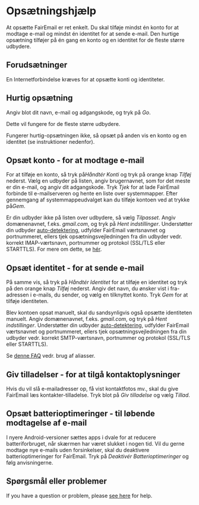 # Opsætningshjælp

At opsætte FairEmail er ret enkelt. Du skal tilføje mindst én konto for at modtage e-mail og mindst én identitet for at sende e-mail. Den hurtige opsætning tilføjer på én gang en konto og en identitet for de fleste større udbydere.

## Forudsætninger

En Internetforbindelse kræves for at opsætte konti og identiteter.

## Hurtig opsætning

Angiv blot dit navn, e-mail og adgangskode, og tryk på *Go*.

Dette vil fungere for de fleste større udbydere.

Fungerer hurtig-opsætningen ikke, så opsæt på anden vis en konto og en identitet (se instruktioner nedenfor).

## Opsæt konto - for at modtage e-mail

For at tilføje en konto, så tryk på*Håndtér Konti* og tryk på orange knap *Tilføj* nederst. Vælg en udbyder på listen, angiv brugernavnet, som for det meste er din e-mail, og angiv dit adgangskode. Tryk *Tjek* for at lade FairEmail forbinde til e-mailserveren og hente en liste over systemmapper. Efter gennemgang af systemmappeudvalget kan du tilføje kontoen ved at trykke på*Gem*.

Er din udbyder ikke på listen over udbydere, så vælg *Tilpasset*. Angiv domænenavnet, f.eks. *gmail.com*, og tryk på *Hent indstillinger*. Understøtter din udbyder [auto-detektering](https://tools.ietf.org/html/rfc6186), udfylder FairEmail værtsnavnet og portnummeret, ellers tjek opsætningsvejledningen fra din udbyder vedr. korrekt IMAP-værtsnavn, portnummer og protokol (SSL/TLS eller STARTTLS). For mere om dette, se [hér](https://github.com/M66B/FairEmail/blob/master/FAQ.md#authorizing-accounts).

## Opsæt identitet - for at sende e-mail

På samme vis, så tryk på *Håndtér Identitet* for at tilføje en identitet og tryk på den orange knap *Tilføj* nederst. Angiv det navn, du ønsker vist i fra-adressen i e-mails, du sender, og vælg en tilknyttet konto. Tryk *Gem* for at tilføje identiteten.

Blev kontoen opsat manuelt, skal du sandsynligvis også opsætte identiteten manuelt. Angiv domænenavnet, f.eks. *gmail.com*, og tryk på *Hent indstillinger*. Understøtter din udbyder [auto-detektering](https://tools.ietf.org/html/rfc6186), udfylder FairEmail værtsnavnet og portnummeret, ellers tjek opsætningsvejledningen fra din udbyder vedr. korrekt SMTP-værtsnavn, portnummer og protokol (SSL/TLS eller STARTTLS).

Se [denne FAQ](https://github.com/M66B/FairEmail/blob/master/FAQ.md#FAQ9) vedr. brug af aliasser.

## Giv tilladelser - for at tilgå kontaktoplysninger

Hvis du vil slå e-mailadresser op, få vist kontaktfotos mv., skal du give FairEmail læs kontakter-tilladelse. Tryk blot på *Giv tilladelse* og vælg *Tillad*.

## Opsæt batterioptimeringer - til løbende modtagelse af e-mail

I nyere Android-versioner sættes apps i dvale for at reducere batteriforbruget, når skærmen har været slukket i nogen tid. Vil du gerne modtage nye e-mails uden forsinkelser, skal du deaktivere batterioptimeringer for FairEmail. Tryk på *Deaktivér Batterioptimeringer* og følg anvisningerne.

## Spørgsmål eller problemer

If you have a question or problem, please [see here](https://github.com/M66B/FairEmail/blob/master/FAQ.md) for help.